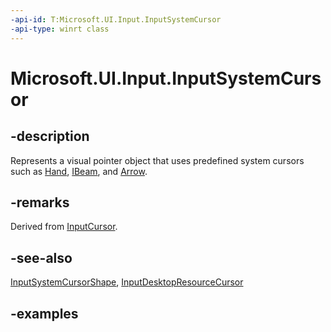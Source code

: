 ```yaml
---
-api-id: T:Microsoft.UI.Input.InputSystemCursor
-api-type: winrt class
---
```


# Microsoft.UI.Input.InputSystemCursor

<!--
public sealed class InputSystemCursor : Microsoft.UI.Input.InputCursor
-->

## -description

Represents a visual pointer object that uses predefined system cursors such as [Hand](inputsystemcursorshape.md), [IBeam](inputsystemcursorshape.md), and [Arrow](inputsystemcursorshape.md).

## -remarks

Derived from [InputCursor](inputcursor.md).

## -see-also

[InputSystemCursorShape](inputsystemcursorshape.md), [InputDesktopResourceCursor](inputdesktopresourcecursor.md)

## -examples
